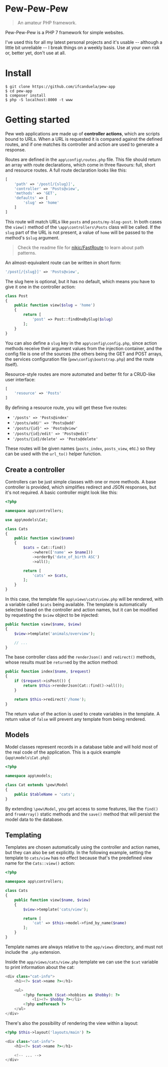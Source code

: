 # Pew-Pew-Pew

> An amateur PHP framework.

Pew-Pew-Pew is a PHP 7 framework for simple websites.

I've used this for all my latest personal projects and it's usable -- although a little bit unreliable -- I break things on a weekly basis. Use at your own risk or, better yet, don't use at all.

# Install

    $ git clone https://github.com/ifcanduela/pew-app
    $ cd pew-app
    $ composer install
    $ php -S localhost:8000 -t www

# Getting started

Pew web applications are made up of **controller actions**, which are scripts bound to URLs. When a URL is requested it is compared against the defined routes, and if one matches its controller and action are used to generate a response.

Routes are defined in the `app\config\routes.php` file. This file should return an array with route declarations, which come in three flavours: full, short and resource routes. A full route declaration looks like this:

```php
[
    'path' => '/post[/{slug}]',
    'controller' => 'Posts@view',
    'methods' => 'GET',
    'defaults' => [
        'slug' => 'home'
    ]
]
```

This route will match URLs like `posts` and `posts/my-blog-post`. In both cases the `view()`  method of the `\app\controllers\Posts` class will be called. If the `slug` part of the URL is not present, a value of `home` will be passed to the method's `$slug` argument.

> Check the readme file for [nikic/FastRoute](https://github.com/nikic/FastRoute#defining-routes) to learn about path patterns.

An almost-equivalent route can be written in short form:

```php
'/post[/{slug}]' => 'Posts@view',
```

The slug here is optional, but it has no default, which means you have to give it one in the controller action:

```php
class Post
{
    public function view($slug = 'home')
    {
        return [
            'post' => Post::findOneBySlug($slug)
        ];
    }
}
```

You can also define a `slug` key in the `app\config\config.php`, since action methods receive their argument values from the injection container, and the config file is one of the sources (the others being the GET and POST arrays, the services configuration file (`pew\config\bootstrap.php`) and the route itself).

Resource-style routes are more automated and better fit for a CRUD-like user interface:

```php
[
    'resource' => 'Posts'
]
```

By defining a resource route, you will get these five routes:

- `'/posts' => 'Posts@index'`
- `'/posts/add/' => 'Posts@add'`
- `'/posts/{id}' => 'Posts@view'`
- `'/posts/{id}/edit' => 'Posts@edit'`
- `'/posts/{id}/delete' => 'Posts@delete'`

These routes will be given names (`posts_index`, `posts_view`, etc.) so they can be used with the `url_to()` helper function.

## Create a controller

Controllers can be just simple classes with one or more methods. A base controller is provided, which simplifies redirect and JSON responses, but it's not required. A basic controller might look like this:

```php
<?php

namespace app\controllers;

use app\models\Cat;

class Cats
{
    public function view($name)
    {
        $cats = Cat::find()
            ->where(['name' => $name]))
            ->orderBy('date_of_birth ASC')
            ->all();

        return [
            'cats' => $cats,
        ];
    }
}

```

In this case, the template file `app\views\cats\view.php` will be rendered, with a variable called `$cats` being available. The template is automatically selected based on the controller and action names, but it can be modified by requesting the `$view` object to be injected:

```php
public function view($name, $view)
{
    $view->template('animals/overview');

    // ...
}
```

The base controller class add the `renderJson()` and `redirect()`  methods, whose results must be `return`ed by the action method:

```php
public function index($name, $request)
{
    if ($request->isPost()) {
        return $this->renderJson(Cat::find()->all());
    }

    return $this->redirect('/home');
}
```

The return value of the action is used to create variables in the template. A return value of `false` will prevent any template from being rendered.

## Models

Model classes represent records in a database table and will hold most of the real code of the application. This is a quick example (`app\models\Cat.php`):

```php
<?php

namespace app\models;

class Cat extends \pew\Model
{
    public $tableName = 'cats';
}
```

By extending `\pew\Model`, you get access to some features, like the `find()` and `fromArray()` static methods and the `save()` method that will persist the model data to the database.

## Templating

Templates are chosen automatically using the controller and action names, but they can also be set explicitly. In the following example, setting the template to `cats/view` has no effect because that's the predefined view name for the `Cats::view()` action:

```php
<?php

namespace app\controllers;

class Cats
{
    public function view($name, $view)
    {
        $view->template('cats/view');

        return [
            'cat' => $this->model->find_by_name($name)
        ];
    }
}
```

Template names are always relative to the `app/views` directory, and must not include the `.php` extension.

Inside the `app/views/cats/view.php` template we can use the `$cat` variable to print information about the cat:

```php
<div class="cat-info">
    <h1><?= $cat->name ?></h1>

    <ul>
        <?php foreach ($cat->hobbies as $hobby): ?>
            <li><?= $hobby ?></li>
        <?php endforeach ?>
    </ul>
</div>
```

There's also the possibility of rendering the view within a layout:

```php
<?php $this->layout('layouts/main') ?>

<div class="cat-info">
    <h1><?= $cat->name ?></h1>

    <!-- ... -->
</div>
```
